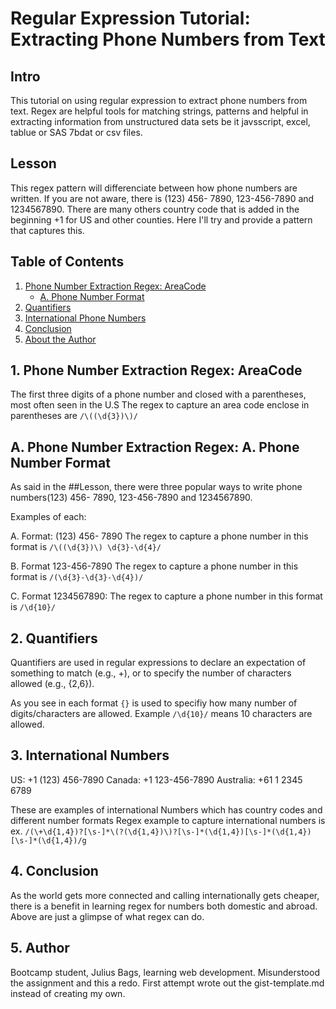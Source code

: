 # Regular Expression Tutorial: Extracting Phone Numbers from Text

## Intro

This tutorial on using regular expression to extract phone numbers from text. Regex are helpful tools for matching strings, patterns and helpful in extracting information from unstructured data sets be it javsscript, excel, tablue or SAS 7bdat or csv files. 

## Lesson

This regex pattern will differenciate between how phone numbers are written. If you are not aware, there is (123) 456- 7890, 123-456-7890 and 1234567890. There are many others country code that is added in the beginning +1 for US and other counties. Here I'll try and provide a pattern that captures this.

## Table of Contents
1. [Phone Number Extraction Regex: AreaCode](#phone-number-regex)
   - [A. Phone Number Format](#phone-number-format)
2. [Quantifiers](#testing)
3. [International Phone Numbers](#international-numbers)
4. [Conclusion](#conclusion)
5. [About the Author](#author)

## 1. Phone Number Extraction Regex: AreaCode
The first three digits of a phone number and closed with a parentheses, most often seen in the U.S 
The regex to capture an area code enclose in parentheses are
`/\((\d{3})\)/`

## A. Phone Number Extraction Regex: A. Phone Number Format
As said in the ##Lesson, there were three popular ways to write phone numbers(123) 456- 7890, 123-456-7890 and 1234567890.

Examples of each:

A. Format: (123) 456- 7890
The regex to capture a phone number in this format is
 `/\((\d{3})\) \d{3}-\d{4}/`

B. Format 123-456-7890
The regex to capture a phone number in this format is 
`/(\d{3}-\d{3}-\d{4})/`

C. Format 1234567890:
The regex to capture a phone number in this format is 
`/\d{10}/`

## 2. Quantifiers
Quantifiers are used in regular expressions to declare an expectation of something to match (e.g., +), or to specify the number of characters allowed (e.g., {2,6}).

As you see in each format `{}` is used to specifiy how many number of digits/characters are allowed.  Example `/\d{10}/` means 10 characters are allowed. 

## 3. International Numbers
US: +1 (123) 456-7890
Canada: +1 123-456-7890
Australia: +61 1 2345 6789

These are examples of international Numbers which has country codes and different number formats
Regex example to capture international numbers is ex.
`/(\+\d{1,4})?[\s-]*\(?(\d{1,4})\)?[\s-]*(\d{1,4})[\s-]*(\d{1,4})[\s-]*(\d{1,4})/g`

## 4. Conclusion
As the world gets more connected and calling internationally gets cheaper, there is a benefit in learning regex for numbers both domestic and abroad. Above are just a glimpse of what regex can do.

## 5. Author
Bootcamp student, Julius Bags, learning web development. Misunderstood the assignment and this a redo. First attempt wrote out the gist-template.md instead of creating my own. 
